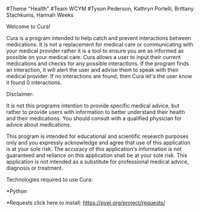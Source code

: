#Theme "Health"
#Team WCYM
#Tyson Pederson, Kathryn Portelli, Brittany Stachkunis, Hannah Weeks

Welcome to Cura! 

Cura is a program intended to help catch and prevent interactions between medications. It is not a replacement for 
medical care or communicating with your medical provider rather it is a tool to ensure you are as informed as possible 
on your medical care. Cura allows a user to input their current medications and checks for any possible interactions. 
If the program finds an interaction, it will alert the user and advise them to speak with their medical provider. If no 
interactions are found, then Cura let's the user know it found 0 interactions. 

Disclaimer:

It is not this programs intention to provide specific medical advice, but rather to provide users with information to 
better understand their health and their medications. You should consult with a qualified physician for advice about 
medications.

This program is intended for educational and scientific research purposes only and you expressly acknowledge and agree 
that use of this application is at your sole risk. The accuracy of this application's information is not guaranteed and 
reliance on this application shall be at your sole risk. This application is not intended as a substitute for 
professional medical advice, diagnosis or treatment.


Technologies required to use Cura:

*Python

*Requests 
    click here to install: https://pypi.org/project/requests/
